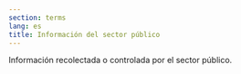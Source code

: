 ```yaml
---
section: terms
lang: es
title: Información del sector público
---
```


Información recolectada o controlada por el sector público.
